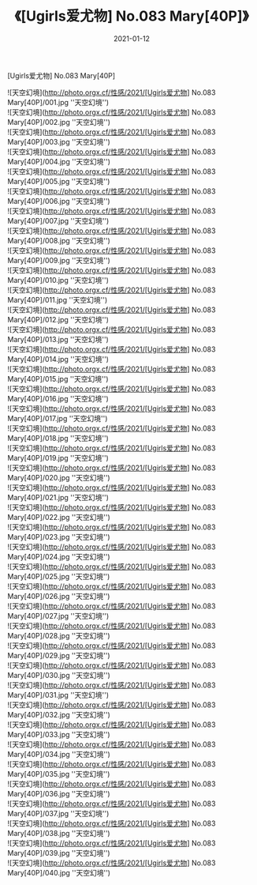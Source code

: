 ﻿---
layout: post
title:  《[Ugirls爱尤物] No.083 Mary[40P]》
date:   2021-01-12
img: http://photo.orgx.cf/性感/2021/[Ugirls爱尤物] No.083 Mary[40P]/000.jpg
categories: [美女, 性感, 泳衣]
---

[Ugirls爱尤物] No.083 Mary[40P]



![天空幻境](http://photo.orgx.cf/性感/2021/[Ugirls爱尤物] No.083 Mary[40P]/001.jpg ''天空幻境'') <br>
![天空幻境](http://photo.orgx.cf/性感/2021/[Ugirls爱尤物] No.083 Mary[40P]/002.jpg ''天空幻境'') <br>
![天空幻境](http://photo.orgx.cf/性感/2021/[Ugirls爱尤物] No.083 Mary[40P]/003.jpg ''天空幻境'') <br>
![天空幻境](http://photo.orgx.cf/性感/2021/[Ugirls爱尤物] No.083 Mary[40P]/004.jpg ''天空幻境'') <br>
![天空幻境](http://photo.orgx.cf/性感/2021/[Ugirls爱尤物] No.083 Mary[40P]/005.jpg ''天空幻境'') <br>
![天空幻境](http://photo.orgx.cf/性感/2021/[Ugirls爱尤物] No.083 Mary[40P]/006.jpg ''天空幻境'') <br>
![天空幻境](http://photo.orgx.cf/性感/2021/[Ugirls爱尤物] No.083 Mary[40P]/007.jpg ''天空幻境'') <br>
![天空幻境](http://photo.orgx.cf/性感/2021/[Ugirls爱尤物] No.083 Mary[40P]/008.jpg ''天空幻境'') <br>
![天空幻境](http://photo.orgx.cf/性感/2021/[Ugirls爱尤物] No.083 Mary[40P]/009.jpg ''天空幻境'') <br>
![天空幻境](http://photo.orgx.cf/性感/2021/[Ugirls爱尤物] No.083 Mary[40P]/010.jpg ''天空幻境'') <br>
![天空幻境](http://photo.orgx.cf/性感/2021/[Ugirls爱尤物] No.083 Mary[40P]/011.jpg ''天空幻境'') <br>
![天空幻境](http://photo.orgx.cf/性感/2021/[Ugirls爱尤物] No.083 Mary[40P]/012.jpg ''天空幻境'') <br>
![天空幻境](http://photo.orgx.cf/性感/2021/[Ugirls爱尤物] No.083 Mary[40P]/013.jpg ''天空幻境'') <br>
![天空幻境](http://photo.orgx.cf/性感/2021/[Ugirls爱尤物] No.083 Mary[40P]/014.jpg ''天空幻境'') <br>
![天空幻境](http://photo.orgx.cf/性感/2021/[Ugirls爱尤物] No.083 Mary[40P]/015.jpg ''天空幻境'') <br>
![天空幻境](http://photo.orgx.cf/性感/2021/[Ugirls爱尤物] No.083 Mary[40P]/016.jpg ''天空幻境'') <br>
![天空幻境](http://photo.orgx.cf/性感/2021/[Ugirls爱尤物] No.083 Mary[40P]/017.jpg ''天空幻境'') <br>
![天空幻境](http://photo.orgx.cf/性感/2021/[Ugirls爱尤物] No.083 Mary[40P]/018.jpg ''天空幻境'') <br>
![天空幻境](http://photo.orgx.cf/性感/2021/[Ugirls爱尤物] No.083 Mary[40P]/019.jpg ''天空幻境'') <br>
![天空幻境](http://photo.orgx.cf/性感/2021/[Ugirls爱尤物] No.083 Mary[40P]/020.jpg ''天空幻境'') <br>
![天空幻境](http://photo.orgx.cf/性感/2021/[Ugirls爱尤物] No.083 Mary[40P]/021.jpg ''天空幻境'') <br>
![天空幻境](http://photo.orgx.cf/性感/2021/[Ugirls爱尤物] No.083 Mary[40P]/022.jpg ''天空幻境'') <br>
![天空幻境](http://photo.orgx.cf/性感/2021/[Ugirls爱尤物] No.083 Mary[40P]/023.jpg ''天空幻境'') <br>
![天空幻境](http://photo.orgx.cf/性感/2021/[Ugirls爱尤物] No.083 Mary[40P]/024.jpg ''天空幻境'') <br>
![天空幻境](http://photo.orgx.cf/性感/2021/[Ugirls爱尤物] No.083 Mary[40P]/025.jpg ''天空幻境'') <br>
![天空幻境](http://photo.orgx.cf/性感/2021/[Ugirls爱尤物] No.083 Mary[40P]/026.jpg ''天空幻境'') <br>
![天空幻境](http://photo.orgx.cf/性感/2021/[Ugirls爱尤物] No.083 Mary[40P]/027.jpg ''天空幻境'') <br>
![天空幻境](http://photo.orgx.cf/性感/2021/[Ugirls爱尤物] No.083 Mary[40P]/028.jpg ''天空幻境'') <br>
![天空幻境](http://photo.orgx.cf/性感/2021/[Ugirls爱尤物] No.083 Mary[40P]/029.jpg ''天空幻境'') <br>
![天空幻境](http://photo.orgx.cf/性感/2021/[Ugirls爱尤物] No.083 Mary[40P]/030.jpg ''天空幻境'') <br>
![天空幻境](http://photo.orgx.cf/性感/2021/[Ugirls爱尤物] No.083 Mary[40P]/031.jpg ''天空幻境'') <br>
![天空幻境](http://photo.orgx.cf/性感/2021/[Ugirls爱尤物] No.083 Mary[40P]/032.jpg ''天空幻境'') <br>
![天空幻境](http://photo.orgx.cf/性感/2021/[Ugirls爱尤物] No.083 Mary[40P]/033.jpg ''天空幻境'') <br>
![天空幻境](http://photo.orgx.cf/性感/2021/[Ugirls爱尤物] No.083 Mary[40P]/034.jpg ''天空幻境'') <br>
![天空幻境](http://photo.orgx.cf/性感/2021/[Ugirls爱尤物] No.083 Mary[40P]/035.jpg ''天空幻境'') <br>
![天空幻境](http://photo.orgx.cf/性感/2021/[Ugirls爱尤物] No.083 Mary[40P]/036.jpg ''天空幻境'') <br>
![天空幻境](http://photo.orgx.cf/性感/2021/[Ugirls爱尤物] No.083 Mary[40P]/037.jpg ''天空幻境'') <br>
![天空幻境](http://photo.orgx.cf/性感/2021/[Ugirls爱尤物] No.083 Mary[40P]/038.jpg ''天空幻境'') <br>
![天空幻境](http://photo.orgx.cf/性感/2021/[Ugirls爱尤物] No.083 Mary[40P]/039.jpg ''天空幻境'') <br>
![天空幻境](http://photo.orgx.cf/性感/2021/[Ugirls爱尤物] No.083 Mary[40P]/040.jpg ''天空幻境'') <br>